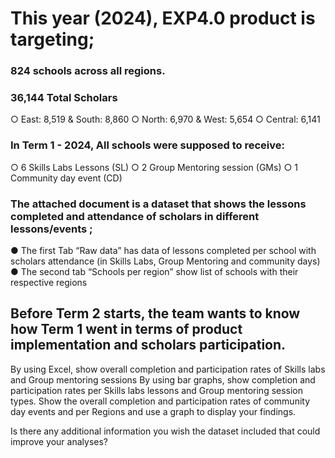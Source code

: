 # This year (2024), EXP4.0 product is targeting;

### 824 schools across all regions.
### 36,144 Total Scholars 
○	East: 8,519 & South: 8,860
○	North: 6,970 & West: 5,654 
○	Central: 6,141

### In Term 1 - 2024, All schools were supposed to receive:
○	6 Skills Labs Lessons (SL)
○	2 Group Mentoring session (GMs)
○	1 Community day event (CD)

### The attached document is a dataset that shows the lessons completed and attendance of scholars in different lessons/events ;
●	The first Tab “Raw data” has data of lessons completed per school with scholars attendance (in Skills Labs, Group Mentoring and community days)
●	The second tab “Schools per region” show list of schools with their respective regions

## Before Term 2 starts, the team wants to know how Term 1 went in terms of product implementation and scholars participation.

 By using Excel, show overall completion and participation rates of Skills labs and Group mentoring sessions 
 By using bar graphs, show completion and participation rates per Skills labs lessons and Group mentoring session types. 
 Show the overall completion and participation rates of community day events and per Regions and use a graph to display your findings. 

 Is there any additional information you wish the dataset included that could improve your analyses? 
